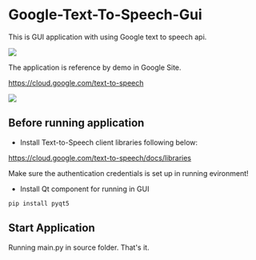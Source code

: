# Google-Text-To-Speech-Gui
This is GUI application with using Google text to speech api.

![](https://upload.cc/i1/2021/11/03/RLPdK8.jpg)

The application is reference by demo in Google Site.

<https://cloud.google.com/text-to-speech>

![](https://upload.cc/i1/2021/11/02/vKYiPC.jpg)

## Before running application

- Install Text-to-Speech client libraries following below:

<https://cloud.google.com/text-to-speech/docs/libraries>

Make sure the authentication credentials is set up in running evironment!

- Install Qt component for running in GUI

`pip install pyqt5`

## Start Application

Running main.py in source folder. That's it.
